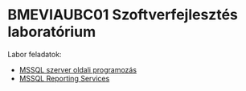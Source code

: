 # BMEVIAUBC01 Szoftverfejlesztés laboratórium

Labor feladatok:

- [MSSQL szerver oldali programozás](mssql/README.md)
- [MSSQL Reporting Services](reportingservices/README.md)
